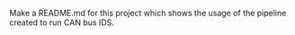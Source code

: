 Make a README.md for this project which shows the usage of the pipeline created to run CAN bus IDS.

